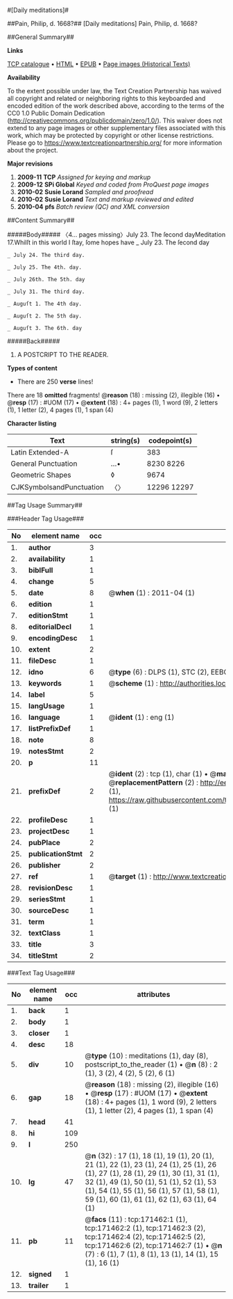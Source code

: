 #[Daily meditations]#

##Pain, Philip, d. 1668?##
[Daily meditations]
Pain, Philip, d. 1668?

##General Summary##

**Links**

[TCP catalogue](http://www.ota.ox.ac.uk/tcp/)  • 
[HTML](http://tei.it.ox.ac.uk/tcp/Texts-HTML/free/A90/A90629.html)  • 
[EPUB](http://tei.it.ox.ac.uk/tcp/Texts-EPUB/free/A90/A90629.epub) • 
[Page images (Historical Texts)](https://historicaltexts.jisc.ac.uk/eebo-45097883e)

**Availability**

To the extent possible under law, the Text Creation Partnership has waived all copyright and related or neighboring rights to this keyboarded and encoded edition of the work described above, according to the terms of the CC0 1.0 Public Domain Dedication (http://creativecommons.org/publicdomain/zero/1.0/). This waiver does not extend to any page images or other supplementary files associated with this work, which may be protected by copyright or other license restrictions. Please go to https://www.textcreationpartnership.org/ for more information about the project.

**Major revisions**

1. __2009-11__ __TCP__ *Assigned for keying and markup*
1. __2009-12__ __SPi Global__ *Keyed and coded from ProQuest page images*
1. __2010-02__ __Susie Lorand__ *Sampled and proofread*
1. __2010-02__ __Susie Lorand__ *Text and markup reviewed and edited*
1. __2010-04__ __pfs__ *Batch review (QC) and XML conversion*

##Content Summary##

#####Body#####
〈4… pages missing〉July 23. The ſecond dayMeditation 17.Whilſt in this world I ſtay, ſome hopes have 
    _ July 23. The ſecond day

    _ July 24. The third day.

    _ July 25. The 4th. day.

    _ July 26th. The 5th. day

    _ July 31. The third day.

    _ Auguſt 1. The 4th day.

    _ Auguſt 2. The 5th day.

    _ Auguſt 3. The 6th. day

#####Back#####

1. A POSTCRIPT TO THE READER.

**Types of content**

  * There are 250 **verse** lines!

There are 18 **omitted** fragments! 
 @__reason__ (18) : missing (2), illegible (16)  •  @__resp__ (17) : #UOM (17)  •  @__extent__ (18) : 4+ pages (1), 1 word (9), 2 letters (1), 1 letter (2), 4 pages (1), 1 span (4)

**Character listing**


|Text|string(s)|codepoint(s)|
|---|---|---|
|Latin Extended-A|ſ|383|
|General Punctuation|…•|8230 8226|
|Geometric Shapes|◊|9674|
|CJKSymbolsandPunctuation|〈〉|12296 12297|

##Tag Usage Summary##

###Header Tag Usage###

|No|element name|occ|attributes|
|---|---|---|---|
|1.|__author__|3||
|2.|__availability__|1||
|3.|__biblFull__|1||
|4.|__change__|5||
|5.|__date__|8| @__when__ (1) : 2011-04 (1)|
|6.|__edition__|1||
|7.|__editionStmt__|1||
|8.|__editorialDecl__|1||
|9.|__encodingDesc__|1||
|10.|__extent__|2||
|11.|__fileDesc__|1||
|12.|__idno__|6| @__type__ (6) : DLPS (1), STC (2), EEBO-CITATION (1), OCLC (1), VID (1)|
|13.|__keywords__|1| @__scheme__ (1) : http://authorities.loc.gov/ (1)|
|14.|__label__|5||
|15.|__langUsage__|1||
|16.|__language__|1| @__ident__ (1) : eng (1)|
|17.|__listPrefixDef__|1||
|18.|__note__|8||
|19.|__notesStmt__|2||
|20.|__p__|11||
|21.|__prefixDef__|2| @__ident__ (2) : tcp (1), char (1)  •  @__matchPattern__ (2) : ([0-9\-]+):([0-9IVX]+) (1), (.+) (1)  •  @__replacementPattern__ (2) : http://eebo.chadwyck.com/downloadtiff?vid=$1&page=$2 (1), https://raw.githubusercontent.com/textcreationpartnership/Texts/master/tcpchars.xml#$1 (1)|
|22.|__profileDesc__|1||
|23.|__projectDesc__|1||
|24.|__pubPlace__|2||
|25.|__publicationStmt__|2||
|26.|__publisher__|2||
|27.|__ref__|1| @__target__ (1) : http://www.textcreationpartnership.org/docs/. (1)|
|28.|__revisionDesc__|1||
|29.|__seriesStmt__|1||
|30.|__sourceDesc__|1||
|31.|__term__|1||
|32.|__textClass__|1||
|33.|__title__|3||
|34.|__titleStmt__|2||


###Text Tag Usage###

|No|element name|occ|attributes|
|---|---|---|---|
|1.|__back__|1||
|2.|__body__|1||
|3.|__closer__|1||
|4.|__desc__|18||
|5.|__div__|10| @__type__ (10) : meditations (1), day (8), postscript_to_the_reader (1)  •  @__n__ (8) : 2 (1), 3 (2), 4 (2), 5 (2), 6 (1)|
|6.|__gap__|18| @__reason__ (18) : missing (2), illegible (16)  •  @__resp__ (17) : #UOM (17)  •  @__extent__ (18) : 4+ pages (1), 1 word (9), 2 letters (1), 1 letter (2), 4 pages (1), 1 span (4)|
|7.|__head__|41||
|8.|__hi__|109||
|9.|__l__|250||
|10.|__lg__|47| @__n__ (32) : 17 (1), 18 (1), 19 (1), 20 (1), 21 (1), 22 (1), 23 (1), 24 (1), 25 (1), 26 (1), 27 (1), 28 (1), 29 (1), 30 (1), 31 (1), 32 (1), 49 (1), 50 (1), 51 (1), 52 (1), 53 (1), 54 (1), 55 (1), 56 (1), 57 (1), 58 (1), 59 (1), 60 (1), 61 (1), 62 (1), 63 (1), 64 (1)|
|11.|__pb__|11| @__facs__ (11) : tcp:171462:1 (1), tcp:171462:2 (1), tcp:171462:3 (2), tcp:171462:4 (2), tcp:171462:5 (2), tcp:171462:6 (2), tcp:171462:7 (1)  •  @__n__ (7) : 6 (1), 7 (1), 8 (1), 13 (1), 14 (1), 15 (1), 16 (1)|
|12.|__signed__|1||
|13.|__trailer__|1||
